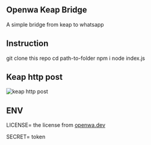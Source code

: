 ## Openwa Keap Bridge

A simple bridge from keap to whatsapp

## Instruction
git clone this repo
cd path-to-folder
npm i
node index.js

## Keap http post
![keap http post](https://i.imgur.com/E2MsRzb.png)

## ENV
LICENSE= the license from [openwa.dev](https://gumroad.com/a/835409011)

SECRET= token 